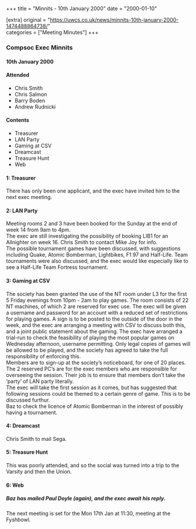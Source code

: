 +++
title = "Minnits - 10th January 2000"
date = "2000-01-10"

[extra]
original = "https://uwcs.co.uk/news/minnits-10th-january-2000-1474488864738/"    
categories = ["Meeting Minutes"]
+++

### Compsoc Exec Minnits

#### 10th January 2000

#### Attended

  - Chris Smith
  - Chris Salmon
  - Barry Boden
  - Andrew Rudnicki

#### Contents

  - Treasurer
  - LAN Party
  - Gaming at CSV
  - Dreamcast
  - Treasure Hunt
  - Web

#### 1: Treasurer

There has only been one applicant, and the exec have invited him to the next exec meeting.

#### 2: LAN Party

Meeting rooms 2 and 3 have been booked for the Sunday at the end of week 14 from 9am to 4pm.  
The exec are still investigating the possibility of booking LIB1 for an Allnighter on week 16. Chris Smith to contact Mike Joy for info.  
The possible tournament games have been discussed, with suggestions including Quake, Atomic Bomberman, Lightbikes, F1 97 and Half-Life. Team tournaments were also discussed, and the exec would like especially like to see a Half-Life Team Fortress tournament.

#### 3: Gaming at CSV

The society has been granted the use of the NT room under L3 for the first 5 Friday evenings from 10pm - 2am to play games. The room consists of 22 NT machines, of which 2 are reserved for exec use. The exec will be given a username and password for an account with a reduced set of restrictions for playing games. A sign is to be posted to the outside of the door in the week, and the exec are arranging a meeting with CSV to discuss both this, and a joint public statement about the gaming. The exec have arranged a trial-run to check the feasibility of playing the most popular games on Wednesday afternoon, username permitting. Only legal copies of games will be allowed to be played, and the society has agreed to take the full responsibility of enforcing this.  
Members are to sign-up at the society’s noticeboard, for one of 20 places. The 2 reserved PC’s are for the exec members who are responsible for overseeing the session. Their job is to ensure that members don’t take the ‘party’ of LAN party literally.  
The exec will take the first session as it comes, but has suggested that following sessions could be themed to a certain genre of game. This is to be discussed furthur.  
Baz to check the licence of Atomic Bomberman in the interest of possibly having a tournament.

#### 4: Dreamcast

Chris Smith to mail Sega.

#### 5: Treasure Hunt

This was poorly attended, and so the social was turned into a trip to the Varsity and then the Union.

#### 6: Web

##### Baz has mailed Paul Doyle (again), and the exec await his reply.

The next meeting is set for the Mon 17th Jan at 11:30, meeting at the Fyshbowl.
